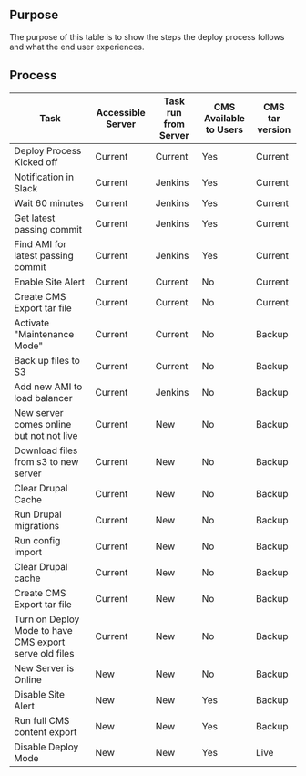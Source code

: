 
## Purpose
The purpose of this table is to show the steps the deploy process follows and what the end user experiences.

## Process

Task | Accessible Server | Task run from Server | CMS Available to Users | CMS tar version
---- | ----------------- | -------------------- | ------------------ | ---------------
Deploy Process Kicked off | Current | Current| Yes | Current
Notification in Slack | Current | Jenkins | Yes | Current
Wait 60 minutes | Current | Jenkins | Yes | Current
Get latest passing commit | Current | Jenkins | Yes | Current
Find AMI for latest passing commit | Current | Jenkins | Yes | Current
Enable Site Alert | Current | Current | No | Current
Create CMS Export tar file | Current | Current |No | Current
Activate "Maintenance Mode" | Current | Current | No | Backup
Back up files to S3 | Current | Current | No | Backup
Add new AMI to load balancer | Current | Jenkins | No | Backup
New server comes online but not not live | Current | New | No | Backup
Download files from s3 to new server | Current | New | No | Backup
Clear Drupal Cache | Current | New | No | Backup
Run Drupal migrations | Current | New | No | Backup
Run config import | Current | New | No | Backup
Clear Drupal cache | Current | New | No | Backup
Create CMS Export tar file | Current | New | No | Backup
Turn on Deploy Mode to have CMS export serve old files | Current | New | No | Backup
New Server is Online | New | New | No | Backup
Disable Site Alert | New | New | Yes | Backup
Run full CMS content export | New | New | Yes | Backup
Disable Deploy Mode | New | New | Yes | Live
